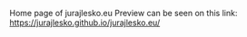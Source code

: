 Home page of jurajlesko.eu
Preview can be seen on this link: https://jurajlesko.github.io/jurajlesko.eu/
